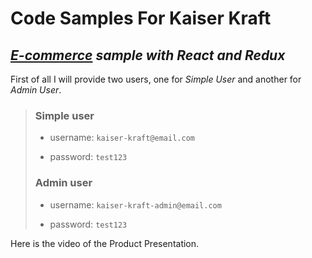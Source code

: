 # **Code Samples For Kaiser Kraft**

## **_[E-commerce](http://shopitsco-eu.herokuapp.com/) sample with React and Redux_**

First of all I will provide two users, one for _Simple User_ and another for _Admin User_.

> ### Simple user
>
> - username: `kaiser-kraft@email.com`
>
> - password: `test123`
>
> ### Admin user
>
> - username: `kaiser-kraft-admin@email.com`
>
> - password: `test123`

Here is the video of the Product Presentation.
